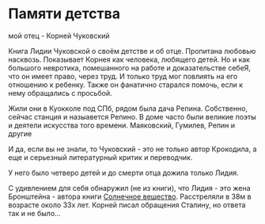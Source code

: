 # Памяти детства
мой отец - Корней Чуковский

Книга Лидии Чуковской о своём детстве и об отце. Пропитана любовью насквозь. Показывает Корнея как человека, любящего детей. 
Но и как большого невротика, помешанного на работе и доказательстве себеЯ, что он имеет право, через труд. 
И только труд мог повлиять на его отношению к ребенку.
Также он фанатично старался помочь, если к нему обращались с просьбой. 

Жили они в Куокколе под СПб, рядом была дача Репина. Собственно, сейчас станция и назыавется Репино. 
В доме часто были великие поэты и деятели искусства того времени. Маяковский, Гумилев, Репин и другие

И да, если вы не знали, то Чуковский - это не только автор Крокодила, а еще и серьезный литературный критик и переводчик.

У него было четверо детей и до смерти отца дожила только Лидия.

С удивлением для себя обнаружил (не из книги), что Лидия - это жена Бронштейна - автора книги [Солнечное вещество](desc/sol_vestch.md). 
Расстреляли в 38м в возрасте около 33х лет. Корней писал обращения Сталину, но ответа так и не было...

